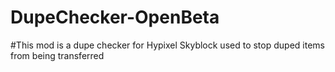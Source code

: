 # DupeChecker-OpenBeta
#This mod is a dupe checker for Hypixel Skyblock used to stop duped items from being transferred
